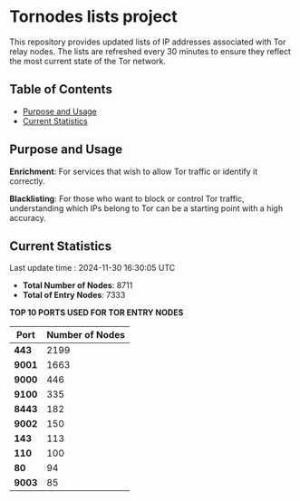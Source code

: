 # Tornodes lists project

This repository provides updated lists of IP addresses associated with Tor relay nodes. The lists are refreshed every 30 minutes to ensure they reflect the most current state of the Tor network.

## Table of Contents

- [Purpose and Usage](#purpose-and-usage)
- [Current Statistics](#current-statistics)


## Purpose and Usage

**Enrichment**: For services that wish to allow Tor traffic or identify it correctly.

**Blacklisting**: For those who want to block or control Tor traffic, understanding which IPs belong to Tor can be a starting point with a high accuracy.

## Current Statistics

Last update time : 2024-11-30 16:30:05 UTC

- **Total Number of Nodes**: 8711
- **Total of Entry Nodes**: 7333

**TOP 10 PORTS USED FOR TOR ENTRY NODES**

| **Port** | **Number of Nodes** |
|------|-----------------|
| **443**   | 2199  |
| **9001**   | 1663  |
| **9000**   | 446  |
| **9100**   | 335  |
| **8443**   | 182  |
| **9002**   | 150  |
| **143**   | 113  |
| **110**   | 100  |
| **80**   | 94  |
| **9003**   | 85  |

